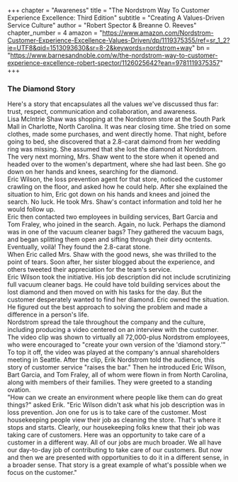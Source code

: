 +++
chapter = "Awareness"
title = "The Nordstrom Way To Customer Experience Excellence: Third Edition"
subtitle = "Creating A Values-Driven Service Culture"
author = "Robert Spector & Breanne O. Reeves"
chapter_number = 4
amazon = "https://www.amazon.com/Nordstrom-Customer-Experience-Excellence-Values-Driven/dp/1119375355/ref=sr_1_2?ie=UTF8&qid=1513093630&sr=8-2&keywords=nordstrom+way"
bn = "https://www.barnesandnoble.com/w/the-nordstrom-way-to-customer-experience-excellence-robert-spector/1126025642?ean=9781119375357"
+++
   
### The Diamond Story
Here's a story that encapsulates all the values we've discussed thus far: trust, respect, communication and collaboration, and awareness.  
Lisa McIntrie Shaw was shopping at the Nordstrom store at the South Park Mall in Charlotte, North Carolina. It was near closing time. She tried on some clothes, made some purchases, and went directly home. That night, before going to bed, she discovered that a 2.8-carat daimond from her wedding ring was missing. She assumed that she lost the diamond at Nordstrom.  
The very next morning, Mrs. Shaw went to the store when it opened and headed over to the women's department, where she had last been. She go down on her hands and knees, searching for the diamond.  
Eric Wilson, the loss prevention agent for that store, noticed the customer crawling on the floor, and asked how he could help. After she explained the situation to him, Eric got down on his hands and knees and joined the search. No luck. He took Mrs. Shaw's contact information and told her he would follow up.  
Eric then contacted two employees in building services, Bart Garcia and Tom Fraley, who joined in the search. Again, no luck. Perhaps the diamond was in one of the vacuum cleaner bags? They gathered the vacuum bags, and began splitting them open and sifting through their dirty ocntents. Eventually, voilà! They found the 2.8-carat stone.  
When Eric called Mrs. Shaw with the good news, she was thrilled to the point of tears. Soon after, her sister blogged about the experience, and others tweeted their appreciation for the team's service.  
Eric Wilson took the initiative. His job description did not include scrutinizing full vacuum cleaner bags. He could have told building services about the lost diamond and then moved on with his tasks for the day. But the customer desperately wanted to find her diamond. Eric owned the situation. He figured out the best approach to solving the problem and made a difference in a person's life.  
Nordstrom spread the tale throughout the company and the culture, including producing a video centered on an interview with the customer. The video clip was shown to virtually all 72,000-plus Nordstrom employees, who were encouraged to "create your own version of the 'diamond story.'"  
To top it off, the video was played at the company's annual shareholders meeting in Seattle. After the clip, Erik Nordstrom told the audience, this story of customer service "raises the bar." Then he introduced Eric Wilson, Bart Garcia, and Tom Fraley, all of whom were flown in from North Carolina, along with members of their families. They were greeted to a standing ovation.  
"How can we create an environment where people like them can do great things?" asked Erik. "Eric Wilson didn't ask what his job description was in loss prevention. Jon one for us is to take care of the customer. Most housekeeping people view their job as cleaning the store. That's where it stops and starts. Clearly, our housekeeping folks knew that their job was taking care of customers. Here was an opportunity to take care of a customer in a different way. All of our jobs are much broader. We all have our day-to-day job of contributing to take care of our customers. But now and then we are presented with opportunities to do it in a different sense, in a broader sense. That story is a great example of what's possible when we focus on the customer."  